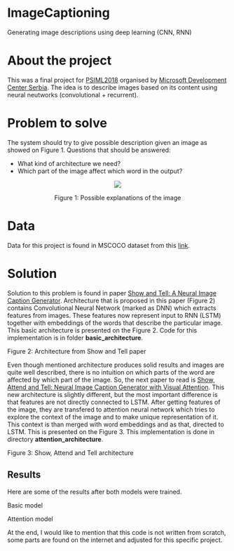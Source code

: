 # ImageCaptioning
Generating image descriptions using deep learning (CNN, RNN)

# About the project

This was a final project for [PSIML2018](http://psiml.petnica.rs/) organised by [Microsoft Development Center Serbia](https://www.microsoft.com/sr-latn-rs/mdcs). The idea is to describe images based on its content using neural neutworks (convolutional + recurrent).

# Problem to solve

The system should try to give possible description given an image as showed on Figure 1. 
Questions that should be answered: 
- What kind of architecture we need?
- Which part of the image affect which word in the output?

<p align="center">
<img style="float: center;margin:0 auto; " align="center" src="./images/problem_to_solve.jpg=200x300">   
<div align="center">
Figure 1: Possible explanations of the image
</div>
</p>

# Data

Data for this project is found in MSCOCO dataset from this [link](http://cocodataset.org/#download).


# Solution

Solution to this problem is found in paper [Show and Tell: A Neural Image Caption Generator](https://arxiv.org/abs/1411.4555). 
Architecture that is proposed in this paper (Figure 2) contains Convolutional Neural Network (marked as DNN) which extracts features from images. These features now represent input to RNN (LSTM) together with embeddings of the words that describe the particular image. This basic architecture is presented on the Figure 2. Code for this implementation is in folder **basic_architecture**.  

Figure 2: Architecture from Show and Tell paper


Even though mentioned architecture produces solid results and images are quite well described, there is no intuition on which parts of the word are affected by which part of the image. So, the next paper to read is [Show, Attend and Tell: Neural Image Caption Generator with Visual Attention](https://arxiv.org/abs/1502.03044). This new architecture is slightly different, but the most important difference is that features are not directly connected to LSTM. After getting features of the image, they are transfered to attention neural network which tries to explore the context of the image and to make unique representation of it. This context is than merged with word embeddings and as that, directed to LSTM. This is presented on the Figure 3.
This implementation is done in directory **attention_architecture**.

Figure 3: Show, Attend and Tell architecture

## Results

Here are some of the results after both models were trained. 

Basic model

Attention model



At the end, I would like to mention that this code is not written from scratch, some parts are found on the internet and adjusted for this specific project.



